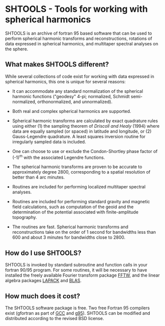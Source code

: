 # SHTOOLS - Tools for working with spherical harmonics #

SHTOOLS is an archive of fortran 95 based software that can be used to perform spherical harmonic transforms and reconstructions, rotations of data expressed in spherical harmonics, and multitaper spectral analyses on the sphere.
 
## What makes SHTOOLS different? ##

While several collections of code exist for working with data expressed in spherical harmonics, this one is unique for several reasons:
	
* It can accommodate any standard normalization of the spherical harmonic functions ("geodesy" 4-pi; normalized,  Schmidt semi-normalized, orthonormalized, and unnormalized).
		
* Both real and complex spherical harmonics are supported.

* Spherical harmonic transforms are calculated by exact quadrature rules using either (1) the sampling theorem of *Driscoll and Healy* (1994) where data are equally sampled (or spaced) in latitude and longitude, or (2) Gauss-Legendre quadrature. A least squares inversion routine for irregularly sampled data is included.

* One can choose to use or exclude the Condon-Shortley phase factor of (-1)<sup>m</sup> with the associated Legendre functions.

* The spherical harmonic transforms are proven to be accurate to approximately degree 2800, corresponding to a spatial resolution of better than 4 arc minutes.

* Routines are included for performing localized multitaper spectral analyses.

* Routines are included for performing standard gravity and magnetic field calculations, such as computation of the geoid and the determination of the potential associated with finite-amplitude topography.

* The routines are fast. Spherical harmonic transforms and reconstructions take on the order of 1 second for bandwidths less than 600 and about 3 minutes for bandwidths close to 2800.
		
## How do I use SHTOOLS? ##

SHTOOLS is invoked by standard subroutine and function calls in your fortran 90/95 program. For some routines, it will be necessary to have installed the freely available Fourier transform package [FFTW](http://www.fftw.org), and the linear algebra packages [LAPACK](http://www.netlib.org/lapack/) and [BLAS](http://www.netlib.org/blas/).

## How much does it cost? ##

The SHTOOLS software package is free. Two free Fortran 95 compilers exist (gfortran as part of [GCC](http://gcc.gnu.org/) and [g95](http://www.g95.org/)). SHTOOLS can be modified and distributed according to the revised BSD license.